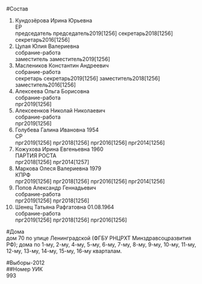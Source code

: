 #Состав  
1. Кундозёрова Ирина Юрьевна  
    ЕР  
    председатель председатель2019[1256] секретарь2018[1256] секретарь2016[1256]  
2. Цулая Юлия Валериевна  
    собрание-работа  
    заместитель заместитель2019[1256]  
3. Маслеников Константин Андреевич  
    собрание-работа  
    секретарь секретарь2019[1256] заместитель2018[1256] заместитель2016[1256]  
4. Алексеева Ольга Борисовна  
    собрание-работа  
    прг2019[1256]  
5. Алексеенков Николай Николаевич  
    собрание-работа  
    прг2019[1256]  
6. Голубева Галина Ивановна 1954  
    СР  
    прг2019[1256] прг2018[1256] прг2016[1256] прг2014[1256]  
7. Кожухова Ирина Евгеньевна 1960  
    ПАРТИЯ РОСТА  
    прг2018[1256] прг2014[1257]  
8. Маркова Олеся Валериевна 1979  
    КПРФ  
    прг2019[1256] прг2018[1256] прг2016[1256] прг2014[1256]  
9. Попов Александр Геннадьевич  
    собрание-работа  
    прг2019[1256] прг2018[1256]  
10. Шенец Татьяна Рафгатовна 01.08.1964  
    собрание-работа  
    прг2019[1256] прг2018[1256] прг2016[1256]  
  
#Дома  
дом 70 по улице Ленинградской (ФГБУ РНЦРХТ Минздравсоцразвития РФ); дома по 1-му, 2-му, 4-му, 5-му, 6-му, 7-му, 8-му, 9-му, 10-му, 11-му, 12-му, 13-му, 14-му, 15-му, 16-му кварталам.  
  
#Выборы-2012  
##Номер УИК  
993  
